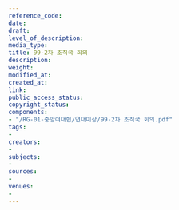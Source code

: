 ```yaml
---
reference_code: 
date: 
draft: 
level_of_description: 
media_type: 
title: 99-2차 조직국 회의
description: 
weight: 
modified_at: 
created_at: 
link: 
public_access_status: 
copyright_status: 
components:
- "/RG-01-중앙여대협/연대미상/99-2차 조직국 회의.pdf"
tags:
- 
creators:
- 
subjects:
- 
sources:
- 
venues:
- 
---
```

